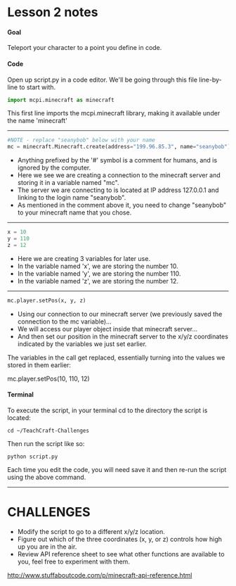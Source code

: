 # Lesson 2 notes

#### Goal
Teleport your character to a point you define in code.


#### Code 
Open up script.py in a code editor. We'll be going through this file line-by-line to start with.

```python
import mcpi.minecraft as minecraft
```
This first line imports the mcpi.minecraft library, making it available under the name 'minecraft'

-----------------

```python
#NOTE - replace "seanybob" below with your name
mc = minecraft.Minecraft.create(address="199.96.85.3", name="seanybob")
```

- Anything prefixed by the '#' symbol is a comment for humans, and is ignored by the computer.
- Here we see we are creating a connection to the minecraft server and storing it in a variable named "mc".
- The server we are connecting to is located at IP address 127.0.0.1 and linking to the login name "seanybob".
- As mentioned in the comment above it, you need to change "seanybob" to your minecraft name that you chose.

-----------------

```python
x = 10
y = 110
z = 12
```

- Here we are creating 3 variables for later use.
- In the variable named 'x', we are storing the number 10.
- In the variable named 'y', we are storing the number 110.
- In the variable named 'z', we are storing the number 12.

-----------------

```python
mc.player.setPos(x, y, z)
```

- Using our connection to our minecraft server (we previously saved the connection to the mc variable)...
- We will access our player object inside that minecraft server...
- And then set our position in the minecraft server to the x/y/z coordinates indicated by the variables we just set earlier.

The variables in the call get replaced, essentially turning into the values we stored in them earlier: 

mc.player.setPos(10, 110, 12)


#### Terminal

To execute the script, in your terminal cd to the directory the script is located:
```shell
cd ~/TeachCraft-Challenges
```

Then run the script like so:
```shell
python script.py
```

Each time you edit the code, you will need save it and then re-run the script using the above command.

----------------------

# CHALLENGES

- Modify the script to go to a different x/y/z location.
- Figure out which of the three coordinates (x, y, or z) controls how high up you are in the air.
- Review API reference sheet to see what other functions are available to you, feel free to experiment with them.

http://www.stuffaboutcode.com/p/minecraft-api-reference.html



